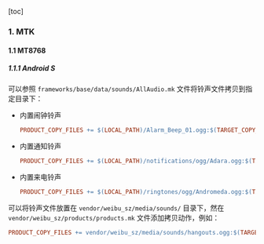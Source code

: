[toc]

### 1. MTK

#### 1.1 MT8768

##### 1.1.1 Android S

可以参照 `frameworks/base/data/sounds/AllAudio.mk` 文件将铃声文件拷贝到指定目录下：

+ 内置闹钟铃声

  ```makefile
  PRODUCT_COPY_FILES += $(LOCAL_PATH)/Alarm_Beep_01.ogg:$(TARGET_COPY_OUT_PRODUCT)/media/audio/alarms/Alarm_Beep_01.ogg
  ```

+ 内置通知铃声

  ```makefile
  PRODUCT_COPY_FILES += $(LOCAL_PATH)/notifications/ogg/Adara.ogg:$(TARGET_COPY_OUT_PRODUCT)/media/audio/notifications/Adara.ogg
  ```

+ 内置来电铃声

  ```makefile
  PRODUCT_COPY_FILES += $(LOCAL_PATH)/ringtones/ogg/Andromeda.ogg:$(TARGET_COPY_OUT_PRODUCT)/media/audio/ringtones/Andromeda.ogg
  ```

可以将铃声文件放置在 `vendor/weibu_sz/media/sounds/` 目录下，然在`vendor/weibu_sz/products/products.mk` 文件添加拷贝动作，例如：

```makefile
PRODUCT_COPY_FILES += vendor/weibu_sz/media/sounds/hangouts.ogg:$(TARGET_COPY_OUT_PRODUCT)/media/audio/ringtones/Hangouts.ogg
```

